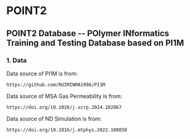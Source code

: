 # POINT2
## POINT2 Database -- POlymer INformatics Training and Testing Database based on PI1M
### 1. Data
Data source of PI1M is from:
```
https://github.com/RUIMINMA1996/PI1M
```

Data source of MSA Gas Permeability is from:
```
https://doi.org/10.1016/j.xcrp.2024.102067
```

Data source of ND Simulation is from:
```
https://doi.org/10.1016/j.mtphys.2022.100850
```